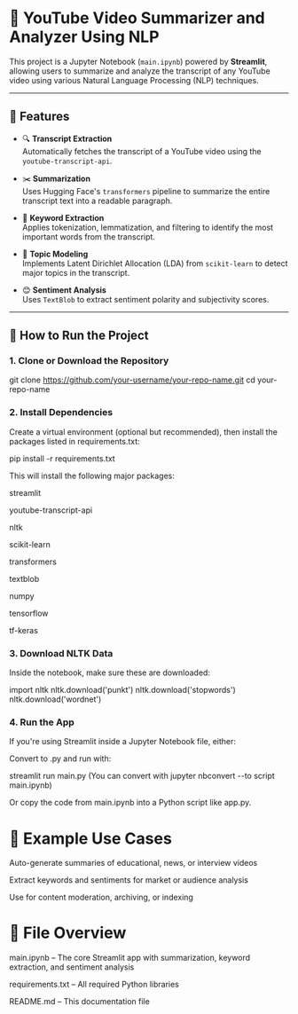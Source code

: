# 🎥 YouTube Video Summarizer and Analyzer Using NLP

This project is a Jupyter Notebook (`main.ipynb`) powered by **Streamlit**, allowing users to summarize and analyze the transcript of any YouTube video using various Natural Language Processing (NLP) techniques.

---

## 📌 Features

- 🔍 **Transcript Extraction**  
  Automatically fetches the transcript of a YouTube video using the `youtube-transcript-api`.

- ✂️ **Summarization**  
  Uses Hugging Face's `transformers` pipeline to summarize the entire transcript text into a readable paragraph.

- 🔑 **Keyword Extraction**  
  Applies tokenization, lemmatization, and filtering to identify the most important words from the transcript.

- 🧠 **Topic Modeling**  
  Implements Latent Dirichlet Allocation (LDA) from `scikit-learn` to detect major topics in the transcript.

- 😊 **Sentiment Analysis**  
  Uses `TextBlob` to extract sentiment polarity and subjectivity scores.

---

## 🚀 How to Run the Project

### 1. Clone or Download the Repository

git clone https://github.com/your-username/your-repo-name.git
cd your-repo-name

### 2. Install Dependencies
Create a virtual environment (optional but recommended), then install the packages listed in requirements.txt:


pip install -r requirements.txt

This will install the following major packages:

 streamlit

youtube-transcript-api

nltk

scikit-learn

transformers

textblob

numpy

tensorflow

tf-keras


### 3. Download NLTK Data
   
Inside the notebook, make sure these are downloaded:

import nltk
nltk.download('punkt')
nltk.download('stopwords')
nltk.download('wordnet')

### 4. Run the App
If you're using Streamlit inside a Jupyter Notebook file, either:

Convert to .py and run with:


streamlit run main.py
(You can convert with jupyter nbconvert --to script main.ipynb)

Or copy the code from main.ipynb into a Python script like app.py.

# 🧪 Example Use Cases
Auto-generate summaries of educational, news, or interview videos

Extract keywords and sentiments for market or audience analysis

Use for content moderation, archiving, or indexing

# 📄 File Overview
main.ipynb – The core Streamlit app with summarization, keyword extraction, and sentiment analysis

requirements.txt – All required Python libraries

README.md – This documentation file

